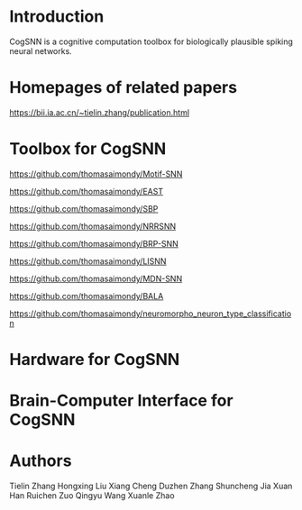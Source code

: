 # Introduction
CogSNN is a cognitive computation toolbox for biologically plausible spiking neural networks.

# Homepages of related papers
https://bii.ia.ac.cn/~tielin.zhang/publication.html

# Toolbox for CogSNN
https://github.com/thomasaimondy/Motif-SNN

https://github.com/thomasaimondy/EAST

https://github.com/thomasaimondy/SBP

https://github.com/thomasaimondy/NRRSNN

https://github.com/thomasaimondy/BRP-SNN

https://github.com/thomasaimondy/LISNN

https://github.com/thomasaimondy/MDN-SNN

https://github.com/thomasaimondy/BALA

https://github.com/thomasaimondy/neuromorpho_neuron_type_classification

# Hardware for CogSNN


# Brain-Computer Interface for CogSNN

# Authors
Tielin Zhang
Hongxing Liu
Xiang Cheng
Duzhen Zhang
Shuncheng Jia
Xuan Han
Ruichen Zuo
Qingyu Wang
Xuanle Zhao
